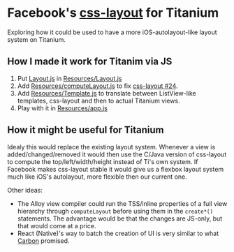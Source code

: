 # Facebook's [css-layout](https://github.com/facebook/css-layout) for Titanium

Exploring how it could be used to have a more iOS-autolayout-like layout system on Titanium.

## How I made it work for Titanim via JS

1. Put [Layout.js](https://github.com/facebook/css-layout/blob/master/src/Layout.js) in [Resources/Layout.js](Resources/Layout.js)
2. Add [Resources/computeLayout.js](Resources/computeLayout.js) to fix [css-layout #24](https://github.com/facebook/css-layout/issues/24).
3. Add [Resources/Template.js](Resources/Template.js) to translate between ListView-like templates, css-layout and then to actual Titanium views.
4. Play with it in [Resources/app.js](Resources/app.js)

## How it might be useful for Titanium

Idealy this would replace the existing layout system. Whenever a view is added/changed/removed it would then use the C/Java version of css-layout to compute the top/left/width/height instead of Ti's own system. If Facebook makes css-layout stable it would give us a flexbox layout system much like iOS's autolayout, more flexible then our current one.

Other ideas:

* The Alloy view compiler could run the TSS/inline properties of a full view hierarchy through `computeLayout` before using them in the `create*()` statements. The advantage would be that the changes are JS-only, but that would come at a price.
* React (Native)'s way to batch the creation of UI is very similar to what [Carbon](http://carbon.appersonlabs.com/api-documentation/) promised.

